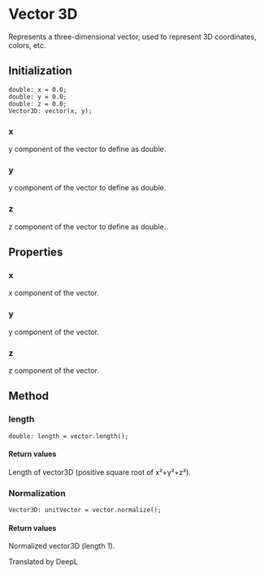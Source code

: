 # Vector 3D

Represents a three-dimensional vector, used to represent 3D coordinates, colors, etc.

## Initialization

```
double: x = 0.0;
double: y = 0.0;
double: z = 0.0;
Vector3D: vector(x, y);
```

### x

y component of the vector to define as double.

### y

y component of the vector to define as double.

### z

z component of the vector to define as double.

## Properties

### x

x component of the vector.

### y

y component of the vector.

### z

z component of the vector.

## Method

### length

```
double: length = vector.length();
```

#### Return values

Length of vector3D (positive square root of x²+y²+z²).

### Normalization

```
Vector3D: unitVector = vector.normalize();
```

#### Return values

Normalized vector3D (length 1).

Translated by DeepL